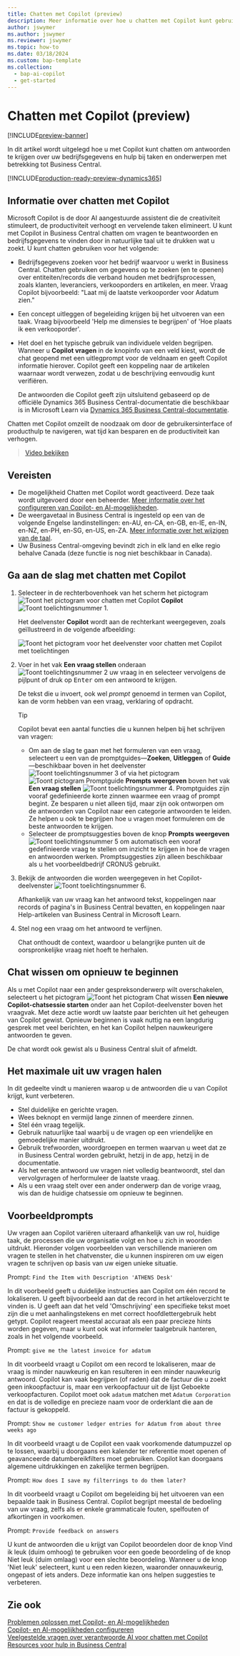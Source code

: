 ```yaml
---
title: Chatten met Copilot (preview)
description: Meer informatie over hoe u chatten met Copilot kunt gebruiken om gegevens te vinden en hulp te krijgen in Business Central.
author: jswymer
ms.author: jswymer
ms.reviewer: jswymer
ms.topic: how-to
ms.date: 03/18/2024
ms.custom: bap-template
ms.collection:
  - bap-ai-copilot
  - get-started
---
```


# <a name="chat-with-copilot-preview"></a>Chatten met Copilot (preview)

[!INCLUDE[preview-banner](includes/preview-banner.md)]

In dit artikel wordt uitgelegd hoe u met Copilot kunt chatten om antwoorden te krijgen over uw bedrijfsgegevens en hulp bij taken en onderwerpen met betrekking tot Business Central.

[!INCLUDE[production-ready-preview-dynamics365](includes/production-ready-preview-dynamics365.md)]

## <a name="about-chat-with-copilot"></a>Informatie over chatten met Copilot

Microsoft Copilot is de door AI aangestuurde assistent die de creativiteit stimuleert, de productiviteit verhoogt en vervelende taken elimineert. U kunt met Copilot in Business Central chatten om vragen te beantwoorden en bedrijfsgegevens te vinden door in natuurlijke taal uit te drukken wat u zoekt. U kunt chatten gebruiken voor het volgende:

- Bedrijfsgegevens zoeken voor het bedrijf waarvoor u werkt in Business Central. Chatten gebruiken om gegevens op te zoeken (en te openen) over entiteiten/records die verband houden met bedrijfsprocessen, zoals klanten, leveranciers, verkooporders en artikelen, en meer. Vraag Copilot bijvoorbeeld: "Laat mij de laatste verkooporder voor Adatum zien."
- Een concept uitleggen of begeleiding krijgen bij het uitvoeren van een taak. Vraag bijvoorbeeld 'Help me dimensies te begrijpen' of 'Hoe plaats ik een verkooporder'.
- Het doel en het typische gebruik van individuele velden begrijpen. Wanneer u **Copilot vragen** in de knopinfo van een veld kiest, wordt de chat geopend met een uitlegprompt voor de veldnaam en geeft Copilot informatie hierover. Copilot geeft een koppeling naar de artikelen waarnaar wordt verwezen, zodat u de beschrijving eenvoudig kunt verifiëren.

  De antwoorden die Copilot geeft zijn uitsluitend gebaseerd op de officiële Dynamics 365 Business Central-documentatie die beschikbaar is in Microsoft Learn via [Dynamics 365 Business Central-documentatie](/dynamics365/business-central/).

Chatten met Copilot omzeilt de noodzaak om door de gebruikersinterface of producthulp te navigeren, wat tijd kan besparen en de productiviteit kan verhogen.
  
> [Video bekijken](https://go.microsoft.com/fwlink/?linkid=2250609)

## <a name="prerequisites"></a>Vereisten

- De mogelijkheid Chatten met Copilot wordt geactiveerd. Deze taak wordt uitgevoerd door een beheerder. [Meer informatie over het configureren van Copilot- en AI-mogelijkheden](enable-ai.md).
- De weergavetaal in Business Central is ingesteld op een van de volgende Engelse landinstellingen: en-AU, en-CA, en-GB, en-IE, en-IN, en-NZ, en-PH, en-SG, en-US, en-ZA. [Meer informatie over het wijzigen van de taal](ui-change-basic-settings.md#language).
- Uw Business Central-omgeving bevindt zich in elk land en elke regio behalve Canada (deze functie is nog niet beschikbaar in Canada).

## <a name="get-started-using-chat-with-copilot"></a>Ga aan de slag met chatten met Copilot

1. Selecteer in de rechterbovenhoek van het scherm het pictogram ![Toont het pictogram voor chatten met Copilot](media/chat-copilot-icon.png) **Copilot** ![Toont toelichtingsnummer 1](media/callout-number-1.svg).

   Het deelvenster **Copilot** wordt aan de rechterkant weergegeven, zoals geïllustreerd in de volgende afbeelding:

    ![Toont het pictogram voor het deelvenster voor chatten met Copilot met toelichtingen](media/chat-with-copilot-pane.svg)

1. Voer in het vak **Een vraag stellen** onderaan ![Toont toelichtingsnummer 2](media/callout-number-2.svg) uw vraag in en selecteer vervolgens de pijlpunt of druk op <kbd>Enter</kbd> om een antwoord te krijgen.

   De tekst die u invoert, ook wel *prompt* genoemd in termen van Copilot, kan de vorm hebben van een vraag, verklaring of opdracht.

   > [!TIP]
   > Copilot bevat een aantal functies die u kunnen helpen bij het schrijven van vragen:
   > - Om aan de slag te gaan met het formuleren van een vraag, selecteert u een van de promptguides&mdash;**Zoeken**, **Uitleggen** of **Guide**&mdash;beschikbaar boven in het deelvenster ![Toont toelichtingsnummer 3](media/callout-number-3.svg) of via het pictogram ![Toont pictogram Promptguide](media/prompt-guide-icon.png) **Prompts weergeven** boven het vak **Een vraag stellen** ![Toont toelichtingsnummer 4](media/callout-number-4.svg). Promptguides zijn vooraf gedefinieerde korte zinnen waarmee een vraag of prompt begint. Ze besparen u niet alleen tijd, maar zijn ook ontworpen om de antwoorden van Copilot naar een categorie antwoorden te leiden. Ze helpen u ook te begrijpen hoe u vragen moet formuleren om de beste antwoorden te krijgen.
   > - Selecteer de promptsuggesties boven de knop **Prompts weergeven** ![Toont toelichtingsnummer 5](media/callout-number-5.svg) om automatisch een vooraf gedefinieerde vraag te stellen om inzicht te krijgen in hoe de vragen en antwoorden werken. Promptsuggesties zijn alleen beschikbaar als u het voorbeeldbedrijf CRONUS gebruikt.

1. Bekijk de antwoorden die worden weergegeven in het Copilot-deelvenster ![Toont toelichtingsnummer 6](media/callout-number-6.svg).

   Afhankelijk van uw vraag kan het antwoord tekst, koppelingen naar records of pagina's in Business Central bevatten, en koppelingen naar Help-artikelen van Business Central in Microsoft Learn.

1. Stel nog een vraag om het antwoord te verfijnen.

   Chat onthoudt de context, waardoor u belangrijke punten uit de oorspronkelijke vraag niet hoeft te herhalen.

## <a name="clear-chat-to-start-over"></a>Chat wissen om opnieuw te beginnen

Als u met Copilot naar een ander gespreksonderwerp wilt overschakelen, selecteert u het pictogram ![Toont het pictogram Chat wissen](media/clear-chat-icon.png) **Een nieuwe Copilot-chatsessie starten** onder aan het Copilot-deelvenster boven het vraagvak. Met deze actie wordt uw laatste paar berichten uit het geheugen van Copilot gewist. Opnieuw beginnen is vaak nuttig na een langdurig gesprek met veel berichten, en het kan Copilot helpen nauwkeurigere antwoorden te geven.

De chat wordt ook gewist als u Business Central sluit of afmeldt.

## <a name="get-the-most-out-of-your-questions"></a><a name="tips"></a>Het maximale uit uw vragen halen

In dit gedeelte vindt u manieren waarop u de antwoorden die u van Copilot krijgt, kunt verbeteren.

- Stel duidelijke en gerichte vragen.
- Wees beknopt en vermijd lange zinnen of meerdere zinnen.
- Stel één vraag tegelijk. <!--Avoid asking about multiple questions in one message.-->
- Gebruik natuurlijke taal waarbij u de vragen op een vriendelijke en gemoedelijke manier uitdrukt.
- Gebruik trefwoorden, woordgroepen en termen waarvan u weet dat ze in Business Central worden gebruikt, hetzij in de app, hetzij in de documentatie.
- Als het eerste antwoord uw vragen niet volledig beantwoordt, stel dan vervolgvragen of herformuleer de laatste vraag.
- Als u een vraag stelt over een ander onderwerp dan de vorige vraag, wis dan de huidige chatsessie om opnieuw te beginnen.

## <a name="example-prompts"></a>Voorbeeldprompts

Uw vragen aan Copilot variëren uiteraard afhankelijk van uw rol, huidige taak, de processen die uw organisatie volgt en hoe u zich in woorden uitdrukt. Hieronder volgen voorbeelden van verschillende manieren om vragen te stellen in het chatvenster, die u kunnen inspireren om uw eigen vragen te schrijven op basis van uw eigen unieke situatie.

Prompt: `Find the Item with Description 'ATHENS Desk'`

In dit voorbeeld geeft u duidelijke instructies aan Copilot om één record te lokaliseren. U geeft bijvoorbeeld aan dat de record in het artikeloverzicht te vinden is. U geeft aan dat het veld 'Omschrijving' een specifieke tekst moet zijn die u met aanhalingstekens en met correct hoofdlettergebruik hebt getypt. Copilot reageert meestal accuraat als een paar precieze hints worden gegeven, maar u kunt ook wat informeler taalgebruik hanteren, zoals in het volgende voorbeeld.

Prompt: `give me the latest invoice for adatum`

In dit voorbeeld vraagt u Copilot om een record te lokaliseren, maar de vraag is minder nauwkeurig en kan resulteren in een minder nauwkeurig antwoord. Copilot kan vaak begrijpen (of raden) dat de factuur die u zoekt geen inkoopfactuur is, maar een verkoopfactuur uit de lijst Geboekte verkoopfacturen. Copilot moet ook `adatum` matchen met `Adatum Corporation` en dat is de volledige en precieze naam voor de orderklant die aan de factuur is gekoppeld.

Prompt: `Show me customer ledger entries for Adatum from about three weeks ago`

In dit voorbeeld vraagt u de Copilot een vaak voorkomende datumpuzzel op te lossen, waarbij u doorgaans een kalender ter referentie moet openen of geavanceerde datumbereikfilters moet gebruiken. Copilot kan doorgaans algemene uitdrukkingen en zakelijke termen begrijpen.

Prompt: `How does I save my filterrings to do them later?`

In dit voorbeeld vraagt u Copilot om begeleiding bij het uitvoeren van een bepaalde taak in Business Central. Copilot begrijpt meestal de bedoeling van uw vraag, zelfs als er enkele grammaticale fouten, spelfouten of afkortingen in voorkomen.

Prompt: `Provide feedback on answers`

U kunt de antwoorden die u krijgt van Copilot beoordelen door de knop Vind ik leuk (duim omhoog) te gebruiken voor een goede beoordeling of de knop Niet leuk (duim omlaag) voor een slechte beoordeling. Wanneer u de knop 'Niet leuk' selecteert, kunt u een reden kiezen, waaronder onnauwkeurig, ongepast of iets anders. Deze informatie kan ons helpen suggesties te verbeteren.

<!--
1. If you want help getting you're question started, select the prompts either from the **Find**, **Explain**, or **Guide** buttons at the top of the Coplit pane or use the **View Prompts** menu above **Ask a question** box at the bottom.

   Prompts are predefined short phrases that start a question. Apart from saving you time, they're designed to target responses to specific categories. They also help you undestand how you can phrase questions to get the responses.-->
## <a name="see-also"></a>Zie ook

[Problemen oplossen met Copilot- en AI-mogelijkheden](ai-copilot-troubleshooting.md)  
[Copilot- en AI-mogelijkheden configureren](enable-ai.md)  
[Veelgestelde vragen over verantwoorde AI voor chatten met Copilot](faqs-chat-with-copilot.md)  
[Resources voor hulp in Business Central](product-help-and-support.md)  
